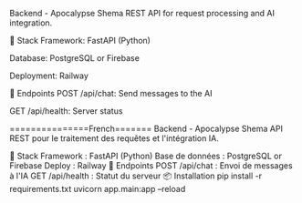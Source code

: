 Backend - Apocalypse Shema
REST API for request processing and AI integration.

🚀 Stack
Framework: FastAPI (Python)

Database: PostgreSQL or Firebase

Deployment: Railway

🎯 Endpoints
POST /api/chat: Send messages to the AI

GET /api/health: Server status


===============French=======
Backend - Apocalypse Shema
API REST pour le traitement des requêtes et l'intégration IA.

🚀 Stack
Framework : FastAPI (Python)
Base de données : PostgreSQL or Firebase
Deploy : Railway
🎯 Endpoints
POST /api/chat : Envoi de messages à l'IA
GET /api/health : Statut du serveur
📦 Installation
pip install -r requirements.txt
uvicorn app.main:app –reload

